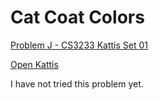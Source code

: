 # Cat Coat Colors

[Problem J - CS3233 Kattis Set 01](https://nus.kattis.com/sessions/ksm5ix/problems/catcoat)

[Open Kattis](https://open.kattis.com/problems/catcoat)

I have not tried this problem yet.